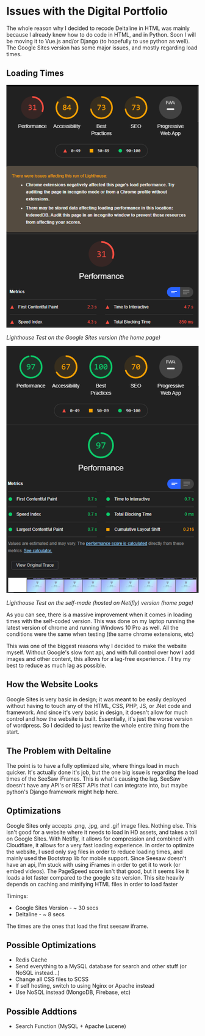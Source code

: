 # Issues with the Digital Portfolio
The whole reason why I decided to recode Deltaline in HTML was mainly because I already knew how to do code in HTML, and in Python. Soon I will be moving it to Vue.js and/or Django (to hopefully to use python as well). The Google Sites version has some major issues, and mostly regarding load times. 

## Loading Times

![](img/test2.png)

*Lighthouse Test on the Google Sites version (the home page)*

![](img/test1.png)


*Lighthouse Test on the self-made (hosted on Netifly) version (home page)*

As you can see, there is a massive improvement when it comes in loading times with the self-coded version. This was done on my laptop running the latest version of chrome and running Windows 10 Pro as well. All the conditions were the same when testing (the same chrome extensions, etc)

This was one of the biggest reasons why I decided to make the website myself. Without Google's slow font api, and with full control over how I add images and other content, this allows for a lag-free experience. I'll try my best to reduce as much lag as possible.

## How the Website Looks 

Google Sites is very basic in design; it was meant to be easily deployed without having to touch any of the HTML, CSS, PHP, JS, or .Net code and framework. And since it's very basic in design, it doesn't allow for much control and how the website is built. Essentially, it's just the worse version of wordpress. So I decided to just rewrite the whole entire thing from the start. 

## The Problem with Deltaline 

The point is to have a fully optimized site, where things load in much quicker. It's actually done it's job, but the one big issue is regarding the load times of the SeeSaw iFrames. This is what's causing the lag. SeeSaw doesn't have any API's or REST APIs that I can integrate into, but maybe python's Django framework might help here.
## Optimizations

Google Sites only accepts .png, .jpg, and .gif image files. Nothing else. This isn't good for a website where it needs to load in HD assets, and takes a toll on Google Sites. With Netifly, it allows for compression and combined with Cloudflare, it allows for a very fast loading experience. In order to optimize the website, I used only svg files in order to reduce loading times, and mainly used the Bootstrap lib for mobile support. Since Seesaw doesn't have an api, I'm stuck with using iFrames in order to get it to work (or embed videos). The PageSpeed score isn't that good, but it seems like it loads a lot faster compared to the google site version. This site heavily depends on caching and minifying HTML files in order to load faster

Timings: 

- Google Sites Version - ~ 30 secs
- Deltaline - ~ 8 secs 

The times are the ones that load the first seesaw iframe. 

## Possible Optimizations 

- Redis Cache
- Send everything to a MySQL database for search and other stuff (or NoSQL instead...)
- Change all CSS files to SCSS
- If self hosting, switch to using Nginx or Apache instead
- Use NoSQL instead (MongoDB, Firebase, etc)

## Possible Addtions
- Search Function (MySQL + Apache Lucene)
